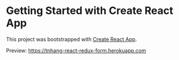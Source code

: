 # Getting Started with Create React App

This project was bootstrapped with [Create React App](https://github.com/facebook/create-react-app).

Preview: https://tnhang-react-redux-form.herokuapp.com